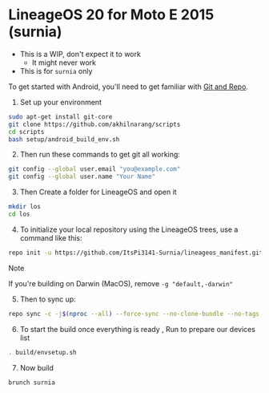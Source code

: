 # LineageOS 20 for Moto E 2015 (surnia)

- This is a WIP, don't expect it to work
  - It might never work
- This is for `surnia` only

To get started with Android, you'll need to get
familiar with [Git and Repo](https://source.android.com/source/using-repo.html).

1. Set up your environment
```bash
sudo apt-get install git-core
git clone https://github.com/akhilnarang/scripts
cd scripts
bash setup/android_build_env.sh
```

2. Then run these commands to get git all working:
```bash
git config --global user.email "you@example.com"
git config --global user.name "Your Name"
```

3. Then Create a folder for LineageOS and open it
```bash
mkdir los
cd los
```

4. To initialize your local repository using the LineageOS trees, use a command like this:
```bash
repo init -u https://github.com/ItsPi3141-Surnia/lineageos_manifest.git -b lineage-20.0 -g "default,-darwin" --depth=1 --git-lfs
```
> [!NOTE]
> If you're building on Darwin (MacOS), remove `-g "default,-darwin"`

5. Then to sync up:
```bash
repo sync -c -j$(nproc --all) --force-sync --no-clone-bundle --no-tags
```  

6. To start the build once everything is ready , Run to prepare our devices list
```bash
. build/envsetup.sh
```

7. Now build
```bash
brunch surnia  
```
